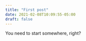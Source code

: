 ```yaml
---
title: "First post"
date: 2021-02-08T10:09:55-05:00
draft: false
---
```


You need to start somewhere, right?
